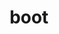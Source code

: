 ---
category: 4-letters
denotation: null
name: boot
reference_link: https://www.etymonline.com/word/boot
root_language: null
root_name: null
title: boot
type: free
word_sums:
- respelling: boot
  sum: 'Boot + '
---